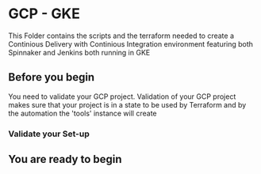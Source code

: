 # GCP - GKE

This Folder contains the scripts and the terraform needed to create a Continious Delivery with Continious Integration environment featuring both Spinnaker and Jenkins both running in GKE


## Before you begin

You need to validate your GCP project. Validation of your GCP project makes sure that your project is in a state to be used by Terraform and by the automation the 'tools' instance will create

### Validate your Set-up




## You are ready to begin
